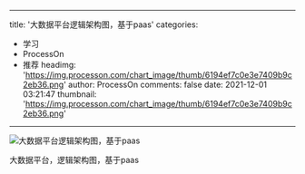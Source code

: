 
---
title: '大数据平台逻辑架构图，基于paas'
categories: 
 - 学习
 - ProcessOn
 - 推荐
headimg: 'https://img.processon.com/chart_image/thumb/6194ef7c0e3e7409b9c2eb36.png'
author: ProcessOn
comments: false
date: 2021-12-01 03:21:47
thumbnail: 'https://img.processon.com/chart_image/thumb/6194ef7c0e3e7409b9c2eb36.png'
---

<div>   
<img class="thumb" alt="大数据平台逻辑架构图，基于paas" src="https://img.processon.com/chart_image/thumb/6194ef7c0e3e7409b9c2eb36.png" referrerpolicy="no-referrer">
<p>大数据平台，逻辑架构图，基于paas</p>  
</div>
            